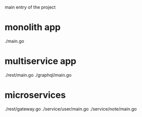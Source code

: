 main entry of the project

# monolith app
./main.go   

# multiservice app
./rest/main.go
./graphql/main.go


# microservices
./rest/gateway.go
./service/user/main.go
./service/note/main.go